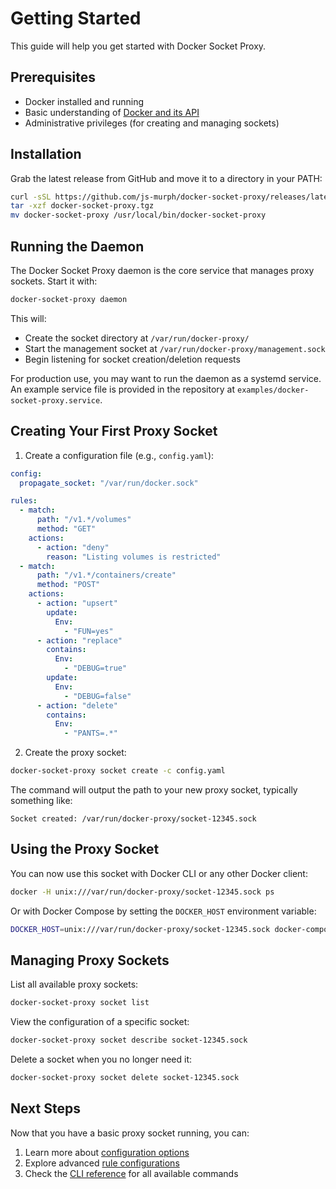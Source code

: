 # Getting Started

This guide will help you get started with Docker Socket Proxy.

## Prerequisites

- Docker installed and running
- Basic understanding of [Docker and its API](https://docs.docker.com/reference/api/engine/version/v1.48/#tag/Container)
- Administrative privileges (for creating and managing sockets)

## Installation

Grab the latest release from GitHub and move it to a directory in your PATH:

```bash
curl -sSL https://github.com/js-murph/docker-socket-proxy/releases/latest/download/docker-socket-proxy.tgz
tar -xzf docker-socket-proxy.tgz
mv docker-socket-proxy /usr/local/bin/docker-socket-proxy
```

## Running the Daemon

The Docker Socket Proxy daemon is the core service that manages proxy sockets. Start it with:

```bash
docker-socket-proxy daemon
```

This will:

- Create the socket directory at `/var/run/docker-proxy/`
- Start the management socket at `/var/run/docker-proxy/management.sock`
- Begin listening for socket creation/deletion requests

For production use, you may want to run the daemon as a systemd service. An example service file is provided in the repository at `examples/docker-socket-proxy.service`.

## Creating Your First Proxy Socket

1. Create a configuration file (e.g., `config.yaml`):

```yaml
config:
  propagate_socket: "/var/run/docker.sock"

rules:
  - match:
      path: "/v1.*/volumes"
      method: "GET"
    actions:
      - action: "deny"
        reason: "Listing volumes is restricted"
  - match:
      path: "/v1.*/containers/create"
      method: "POST"
    actions:
      - action: "upsert"
        update:
          Env:
            - "FUN=yes"
      - action: "replace"
        contains:
          Env:
            - "DEBUG=true"
        update:
          Env:
            - "DEBUG=false"
      - action: "delete"
        contains:
          Env:
            - "PANTS=.*"
```

2. Create the proxy socket:

```bash
docker-socket-proxy socket create -c config.yaml
```

The command will output the path to your new proxy socket, typically something like:

```
Socket created: /var/run/docker-proxy/socket-12345.sock
```

## Using the Proxy Socket

You can now use this socket with Docker CLI or any other Docker client:

```bash
docker -H unix:///var/run/docker-proxy/socket-12345.sock ps
```

Or with Docker Compose by setting the `DOCKER_HOST` environment variable:

```bash
DOCKER_HOST=unix:///var/run/docker-proxy/socket-12345.sock docker-compose up
```

## Managing Proxy Sockets

List all available proxy sockets:

```bash
docker-socket-proxy socket list
```

View the configuration of a specific socket:

```bash
docker-socket-proxy socket describe socket-12345.sock
```

Delete a socket when you no longer need it:

```bash
docker-socket-proxy socket delete socket-12345.sock
```

## Next Steps

Now that you have a basic proxy socket running, you can:

1. Learn more about [configuration options](configuration/index.md)
2. Explore advanced [rule configurations](configuration/rules.md)
3. Check the [CLI reference](cli-reference.md) for all available commands
